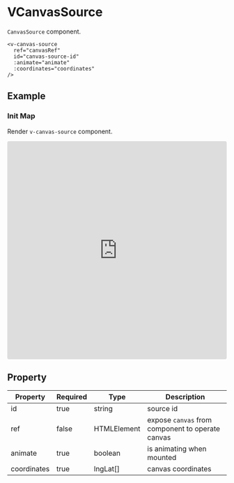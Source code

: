 # VCanvasSource

`CanvasSource` component.

```
<v-canvas-source
  ref="canvasRef"
  id="canvas-source-id"
  :animate="animate"
  :coordinates="coordinates"
/>
```

## Example

### Init Map

Render `v-canvas-source` component.

<iframe src="https://codesandbox.io/embed/vfilllayer-wiv9l7?fontsize=14&hidenavigation=1&module=%2Fsrc%2FApp.vue&theme=dark"
     style="width:100%; height:500px; border:0; border-radius: 4px; overflow:hidden;"
     title="vfilllayer"
     allow="accelerometer; ambient-light-sensor; camera; encrypted-media; geolocation; gyroscope; hid; microphone; midi; payment; usb; vr; xr-spatial-tracking"
     sandbox="allow-forms allow-modals allow-popups allow-presentation allow-same-origin allow-scripts"
   ></iframe>

## Property

| Property    | Required | Type        | Description                                      |
| ----------- | -------- | ----------- | ------------------------------------------------ |
| id          | true     | string      | source id                                        |
| ref         | false    | HTMLElement | expose `canvas` from component to operate canvas |
| animate     | true     | boolean     | is animating when mounted                        |
| coordinates | true     | lngLat[]    | canvas coordinates                               |
